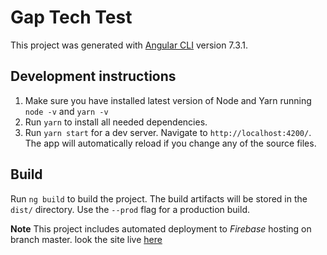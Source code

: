 # Gap Tech Test

This project was generated with [Angular CLI](https://github.com/angular/angular-cli) version 7.3.1. 

## Development instructions

1. Make sure you have installed latest version of Node and Yarn running ` node -v` and `yarn -v` 
2. Run `yarn` to install all needed dependencies.
3. Run `yarn start` for a dev server. Navigate to `http://localhost:4200/`. The app will automatically reload if you change any of the source files.

## Build

Run `ng build` to build the project. The build artifacts will be stored in the `dist/` directory. Use the `--prod` flag for a production build.

**Note** This project includes automated deployment to *Firebase* hosting on branch master. look the site live [here](https://gap-tech-test.firebaseapp.com/)
